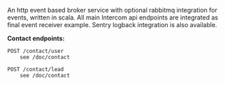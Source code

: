 An http event based broker service with optional rabbitmq integration 
for events, written in scala. All main Intercom api endpoints
are integrated as final event receiver example. Sentry logback integration
is also available.

**Contact endpoints:**

    POST /contact/user 
        see /doc/contact
        
    POST /contact/lead 
        see /doc/contact
